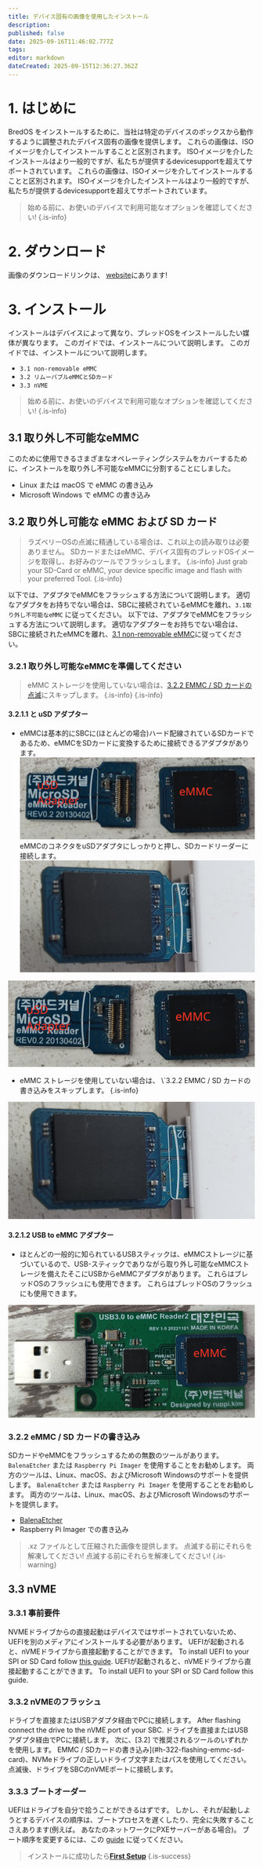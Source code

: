 ```yaml
---
title: デバイス固有の画像を使用したインストール
description:
published: false
date: 2025-09-16T11:46:02.777Z
tags:
editor: markdown
dateCreated: 2025-09-15T12:36:27.362Z
---
```


# 1. はじめに

BredOS をインストールするために、当社は特定のデバイスのボックスから動作するように調整されたデバイス固有の画像を提供します。 これらの画像は、ISOイメージを介してインストールすることと区別されます。 ISOイメージを介したインストールはより一般的ですが、私たちが提供するdevicesupportを超えてサポートされています。 これらの画像は、ISOイメージを介してインストールすることと区別されます。 ISOイメージを介したインストールはより一般的ですが、私たちが提供するdevicesupportを超えてサポートされています。

> 始める前に、お使いのデバイスで利用可能なオプションを確認してください!
> {.is-info}

# 2. ダウンロード

画像のダウンロードリンクは、 [website](https://bredos.org/download.html)にあります!

# 3. インストール

インストールはデバイスによって異なり、ブレッドOSをインストールしたい媒体が異なります。 このガイドでは、インストールについて説明します。 このガイドでは、インストールについて説明します。

- `3.1 non-removable eMMC`
- `3.2 リムーバブルeMMCとSDカード`
- `3.3 nVME`

> 始める前に、お使いのデバイスで利用可能なオプションを確認してください!
> {.is-info}

## 3.1 取り外し不可能なeMMC

このために使用できるさまざまなオペレーティングシステムをカバーするために、インストールを取り外し不可能なeMMCに分割することにしました。

- Linux または macOS で eMMC の書き込み
- Microsoft Windows で eMMC の書き込み

## 3.2 取り外し可能な eMMC および SD カード

> ラズベリーOSの点滅に精通している場合は、これ以上の読み取りは必要ありません。 SDカードまたはeMMC、デバイス固有のブレッドOSイメージを取得し、お好みのツールでフラッシュします。
> {.is-info} Just grab your SD-Card or eMMC, your device specific image and flash with your preferred Tool.
> {.is-info}

以下では、アダプタでeMMCをフラッシュする方法について説明します。 適切なアダプタをお持ちでない場合は、SBCに接続されているeMMCを離れ、`3.1取り外し不可能なeMMC` に従ってください。 以下では、アダプタでeMMCをフラッシュする方法について説明します。 適切なアダプターをお持ちでない場合は、SBCに接続されたeMMCを離れ、[3.1 non-removable eMMC](#h-31-non-removable-emmc)に従ってください。

### 3.2.1 取り外し可能なeMMCを準備してください

> eMMC ストレージを使用していない場合は、[3.2.2 EMMC / SD カードの点滅](#h-322-flashing-emmc-sd-card)にスキップします。
> {.is-info}
> {.is-info}

#### 3.2.1.1 と uSD アダプター

- eMMCは基本的にSBCに(ほとんどの場合)ハード配線されているSDカードであるため、eMMCをSDカードに変換するために接続できるアダプタがあります。
  ![usd-emmc-cut.png](/installation-dsi/usd-emmc-cut.png)
  eMMCのコネクタをuSDアダプタにしっかりと押し、SDカードリーダーに接続します。
  ![usd-connected-cut.png](/installation-dsi/usd-connected-cut.png)

![usd-emmc-cut.png](/installation-dsi/usd-emmc-cut.png)

- eMMC ストレージを使用していない場合は、 \\`3.2.2 EMMC / SD カードの書き込みをスキップします。
  {.is-info}

![usd-connected-cut.png](/installation-dsi/usd-connected-cut.png)

#### 3.2.1.2 USB to eMMC アダプター

- ほとんどの一般的に知られているUSBスティックは、eMMCストレージに基づいているので、USB-スティックでありながら取り外し可能なeMMCストレージを備えたそこにUSBからeMMCアダプタがあります。 これらはブレッドOSのフラッシュにも使用できます。 これらはブレッドOSのフラッシュにも使用できます。

![emmc-reader-cut.png](/installation-dsi/emmc-reader-cut.png)

### 3.2.2 eMMC / SD カードの書き込み

SDカードやeMMCをフラッシュするための無数のツールがあります。 `BalenaEtcher` または `Raspberry Pi Imager` を使用することをお勧めします。 両方のツールは、Linux、macOS、およびMicrosoft Windowsのサポートを提供します。 `BalenaEtcher` または `Raspberry Pi Imager` を使用することをお勧めします。 両方のツールは、Linux、macOS、およびMicrosoft Windowsのサポートを提供します。

- [BalenaEtcher](https://etcher.balena.io/)
- Raspberry Pi Imager での書き込み

> .xz ファイルとして圧縮された画像を提供します。 点滅する前にそれらを解凍してください! 点滅する前にそれらを解凍してください!
> {.is-warning}

## 3.3 nVME

### 3.3.1 事前要件

NVMEドライブからの直接起動はデバイスではサポートされていないため、UEFIを別のメディアにインストールする必要があります。 UEFIが起動されると、nVMEドライブから直接起動することができます。 To install UEFI to your SPI or SD Card follow [this guide](/en/install/Installation-of-UEFI). UEFIが起動されると、nVMEドライブから直接起動することができます。 To install UEFI to your SPI or SD Card follow this guide.

### 3.3.2 nVMEのフラッシュ

ドライブを直接またはUSBアダプタ経由でPCに接続します。 After flashing connect the drive to the nVME port of your SBC. ドライブを直接またはUSBアダプタ経由でPCに接続します。 次に、[3.2] で推奨されるツールのいずれかを使用します。 EMMC / SDカードの書き込み](#h-322-flashing-emmc-sd-card)、NVMeドライブの正しいドライブ文字またはパスを使用してください。 点滅後、ドライブをSBCのnVMEポートに接続します。

### 3.3.3 ブートオーダー

UEFIはドライブを自分で拾うことができるはずです。 しかし、それが起動しようとするデバイスの順序は、ブートプロセスを遅くしたり、完全に失敗することさえあります(例えば。 あなたのネットワークにPXEサーバーがある場合)。 ブート順序を変更するには、この [guide](/en/how-to/change-default-boot-order-rk3588) に従ってください。

> インストールに成功したら[**First Setup**](/en/install/first-setup)
> {.is-success}
